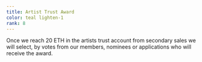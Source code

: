 ```yaml
---
title: Artist Trust Award
color: teal lighten-1
rank: 8
---
```


Once we reach 20 ETH in the artists trust account from secondary sales we will select, by votes from our members, nominees or applications who will receive the award.

